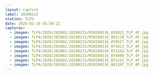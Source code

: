 ```yaml
---
layout: capture
label: 20200215
station: TLP4
date: 2020-02-16 05:50:22
capturas:
  - imagem: TLP4/2020/202002/20200215/M20200216_055022_TLP_4P.jpg
  - imagem: TLP4/2020/202002/20200215/M20200216_065118_TLP_4P.jpg
  - imagem: TLP4/2020/202002/20200215/M20200216_070537_TLP_4P.jpg
  - imagem: TLP4/2020/202002/20200215/M20200216_071613_TLP_4P.jpg
  - imagem: TLP4/2020/202002/20200215/M20200216_073243_TLP_4P.jpg
  - imagem: TLP4/2020/202002/20200215/M20200216_074909_TLP_4P.jpg
  - imagem: TLP4/2020/202002/20200215/M20200216_075141_TLP_4P.jpg
  - imagem: TLP4/2020/202002/20200215/M20200216_081207_TLP_4P.jpg
---
```

